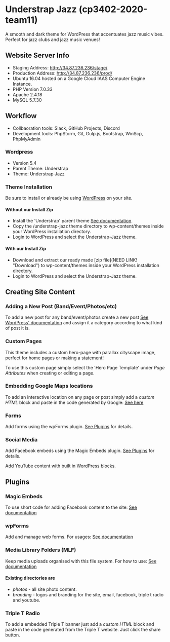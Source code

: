 # Understrap Jazz (cp3402-2020-team11)
A smooth and dark theme for WordPress that accentuates jazz music vibes. Perfect for jazz clubs and jazz music venues! 

## Website Server Info
- Staging Address: http://34.87.236.236/stage/
- Production Address: http://34.87.236.236/prod/
- Ubuntu 16.04 hosted on a Google Cloud IAAS Computer Engine Instance.
- PHP Version 7.0.33
- Apache 2.4.18
- MySQL 5.7.30

## Workflow
- Collbaoration tools: Slack, GitHub Projects, Discord
- Development tools: PhpStorm, Git, Gulp.js, Bootstrap, WinScp, PhpMyAdmin

### Wordpress
- Version 5.4
- Parent Theme: Understrap
- Theme: Understrap Jazz

### Theme Installation
Be sure to install or already be using [WordPress](https://wordpress.org/download/ "Download WordPress") on your site.
#### Without our Install Zip
- Install the 'Understrap' parent theme [See documentation](https://understrap.github.io/#installation "Understap").  
- Copy the /understrap-jazz theme directory to wp-content/themes inside your WordPress installation directory.
- Login to WordPress and select the Understrap-Jazz theme.
#### With our Install Zip
- Download and extract our ready made [zip file](NEED LINK! "Download") to wp-content/themes inside your WordPress installation directory.
- Login to WordPress and select the Understrap-Jazz theme.

## Creating Site Content
### Adding a New Post (Band/Event/Photos/etc)
To add a new post for any band/event/photos create a new post [See WordPress' documentation](https://wordpress.org/support/article/writing-posts/) and assign it a category according to what kind of post it is.
### Custom Pages
This theme includes a custom hero-page with parallax cityscape image, perfect for home pages or making a statement!

To use this custom page simply select the 'Hero Page Template' under *Page Attributes* when creating or editing a page.
### Embedding Google Maps locations
To add an interactive location on any page or post simply add a *custom HTML* block and paste in the code generated by Google: [See here](https://support.google.com/maps/answer/144361?co=GENIE.Platform%3DDesktop&hl=en "Google Maps Embeds")
### Forms
Add forms using the wpForms plugin. [See Plugins](#wpForms) for details.
### Social Media
Add Facebook embeds using the Magic Embeds plugin. [See Plugins](#magic-embeds) for details.

Add YouTube content with built in WordPress blocks.

## Plugins
### Magic Embeds
To use short code for adding Facebook content to the site: [See documentation](https://wpembedfb.com/documentation/wp-embed-facebook-shortcode-attributes-and-examples/ "Facebook Shortcode")
### wpForms
Add and manage web forms. For usages: [See documentation](https://wpforms.com/docs/creating-first-form/?utm_source=WordPress&utm_medium=link&utm_campaign=liteplugin "wpForms How to")
### Media Library Folders (MLF)
Keep media uploads organised with this file system. For how to use: [See documentation](https://maxgalleria.com/media-library-plus/?utm_source=repo&utm_medium=video&utm_content=video&utm_campaign=video "MLF How-to")

#### Existing directories are

- *photos* - all site photo content.
- *branding* - logos and branding for the site, email, facebook, triple t radio and youtube.
### Triple T Radio
To add a embedded Triple T banner just add a *custom HTML* block and paste in the code generated from the Triple T website. 
Just click the share button.
